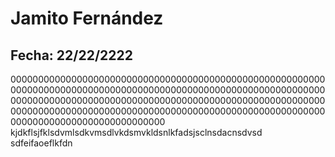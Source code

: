 # Jamito Fernández
## Fecha: 22/22/2222
0000000000000000000000000000000000000000000000000000000000000000000000000000000000000000000000000000000000000000000000000000000000000000000000000000000000000000000000000000000000000000000000000000000000000000000000000000000000000000000000000000000000000000
kjdkflsjfklsdvmlsdkvmsdlvkdsmvkldsnlkfadsjsclnsdacnsdvsd
sdfeifaoeflkfdn

